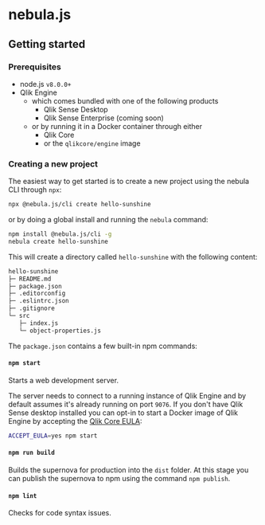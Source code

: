 # nebula.js

## Getting started

### Prerequisites

- node.js `v8.0.0+`
- Qlik Engine
  - which comes bundled with one of the following products
    - Qlik Sense Desktop
    - Qlik Sense Enterprise (coming soon)
  - or by running it in a Docker container through either
    - Qlik Core
    - or the `qlikcore/engine` image

### Creating a new project

The easiest way to get started is to create a new project using the nebula CLI through `npx`:
```sh
npx @nebula.js/cli create hello-sunshine
```

or by doing a global install and running the `nebula` command:

```sh
npm install @nebula.js/cli -g
nebula create hello-sunshine
```

This will create a directory called `hello-sunshine` with the following content:

```sh
hello-sunshine
├─ README.md
├─ package.json
├─ .editorconfig
├─ .eslintrc.json
├─ .gitignore
└─ src
   ├─ index.js
   └─ object-properties.js
```

The `package.json` contains a few built-in npm commands:

#### `npm start`

Starts a web development server.

The server needs to connect to a running instance of Qlik Engine and by default assumes it's already running on port `9076`. If you don't have Qlik Sense desktop installed you can opt-in to start a Docker image of Qlik Engine by accepting the [Qlik Core EULA](https://core.qlik.com/eula/):

```sh
ACCEPT_EULA=yes npm start
```

#### `npm run build`

Builds the supernova for production into the `dist` folder. At this stage you can publish the supernova to npm using the command `npm publish`.

#### `npm lint`

Checks for code syntax issues.
